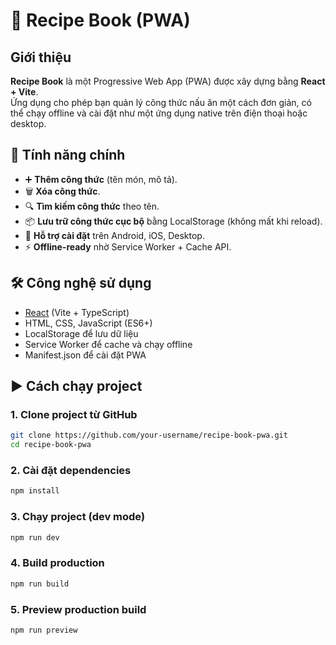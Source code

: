 # 📖 Recipe Book (PWA)

## Giới thiệu

**Recipe Book** là một Progressive Web App (PWA) được xây dựng bằng **React + Vite**.  
Ứng dụng cho phép bạn quản lý công thức nấu ăn một cách đơn giản, có thể chạy offline và cài đặt như một ứng dụng native trên điện thoại hoặc desktop.

## 🚀 Tính năng chính

- ➕ **Thêm công thức** (tên món, mô tả).
- 🗑️ **Xóa công thức**.
- 🔍 **Tìm kiếm công thức** theo tên.
- 📦 **Lưu trữ công thức cục bộ** bằng LocalStorage (không mất khi reload).
- 📱 **Hỗ trợ cài đặt** trên Android, iOS, Desktop.
- ⚡ **Offline-ready** nhờ Service Worker + Cache API.

## 🛠 Công nghệ sử dụng

- [React](https://react.dev/) (Vite + TypeScript)
- HTML, CSS, JavaScript (ES6+)
- LocalStorage để lưu dữ liệu
- Service Worker để cache và chạy offline
- Manifest.json để cài đặt PWA

## ▶️ Cách chạy project

### 1. Clone project từ GitHub

```bash
git clone https://github.com/your-username/recipe-book-pwa.git
cd recipe-book-pwa
```

### 2. Cài đặt dependencies

```bash
npm install
```

### 3. Chạy project (dev mode)

```bash
npm run dev
```

### 4. Build production

```bash
npm run build
```

### 5. Preview production build

```bash
npm run preview
```
